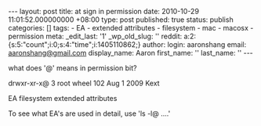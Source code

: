 --- layout: post title: at sign in permission date: 2010-10-29 11:01:52.000000000 +08:00 type: post published: true status: publish categories: \[\] tags: - EA - extended attributes - filesystem - mac - macosx - permission meta: \_edit\_last: '1' \_wp\_old\_slug: '' reddit: a:2:{s:5:"count";i:0;s:4:"time";i:1405110862;} author: login: aaronshang email: aaronshang@gmail.com display\_name: Aaron first\_name: '' last\_name: '' ---

what does '@' means in permission bit?

drwxr-xr-x@ 3 root wheel 102 Aug 1 2009 Kext

EA
filesystem extended attributes

To see what EA's are used in detail, use 'ls -l@ ....'
